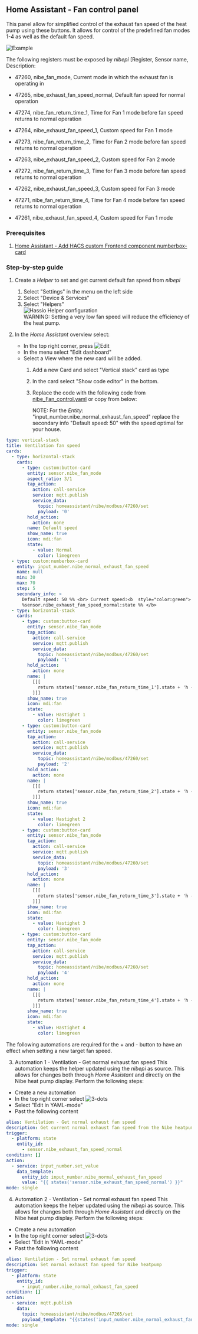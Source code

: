 ## Home Assistant - Fan control panel

This panel allow for simplified control of the exhaust fan speed of the heat pump using these buttons. It allows for
control of the predefined fan modes 1-4 as well as the default fan speed.  

![Example](Hassio_Fan_control.png)  

The following registers must be exposed by _nibepi_ [Register, Sensor name, Description:

- 47260, nibe_fan_mode, Current mode in which the exhaust fan is operating in
- 47265, nibe_exhaust_fan_speed_normal, Default fan speed for normal operation

- 47274, nibe_fan_return_time_1, Time for Fan 1 mode before fan speed returns to normal operation
- 47264, nibe_exhaust_fan_speed_1, Custom speed for Fan 1 mode

- 47273, nibe_fan_return_time_2, Time for Fan 2 mode before fan speed returns to normal operation
- 47263, nibe_exhaust_fan_speed_2, Custom speed for Fan 2 mode

- 47272, nibe_fan_return_time_3, Time for Fan 3 mode before fan speed returns to normal operation
- 47262, nibe_exhaust_fan_speed_3, Custom speed for Fan 3 mode

- 47271, nibe_fan_return_time_4, Time for Fan 4 mode before fan speed returns to normal operation
- 47261, nibe_exhaust_fan_speed_4, Custom speed for Fan 1 mode


### Prerequisites
1. [Home Assistant - Add HACS custom Frontend component numberbox-card](../../HomeAssistant-HACS-Add_Components.md)

### Step-by-step guide
1. Create a _Helper_ to set and get current default fan speed from _nibepi_
   1. Select "Settings" in the menu on the left side
   2. Select "Device & Services"
   3. Select "Helpers"  
   ![Hassio Helper configuration](Hassio_Nibe_normal_fan_speed_helper.png)     
   WARNING: Setting a very low fan speed will reduce the efficiency of the heat pump.

2. In the _Home Assistant_ overview select:
   - In the top right corner, press ![Edit](Hassio_Edit-dashboard.png)
   - In the menu select "Edit dashboard"
   - Select a View where the new card will be added. 
     1. Add a new Card and select "Vertical stack" card as type
     2. In the card select "Show code editor" in the bottom.
     3. Replace the code with the following code from [nibe_Fan_control.yaml](nibe_fan_control.yaml) or copy from below:

        NOTE: For the _Entity_: "input_number.nibe_normal_exhaust_fan_speed" replace the secondary info
         "Default speed: 50" with the speed optimal for your house.

```yaml
type: vertical-stack
title: Ventilation fan speed
cards:
  - type: horizontal-stack
    cards:
      - type: custom:button-card
        entity: sensor.nibe_fan_mode
        aspect_ratio: 3/1
        tap_action:
          action: call-service
          service: mqtt.publish
          service_data:
            topic: homeassistant/nibe/modbus/47260/set
            payload: '0'
        hold_action:
          action: none
        name: Default speed
        show_name: true
        icon: mdi:fan
        state:
          - value: Normal
            color: limegreen
  - type: custom:numberbox-card
    entity: input_number.nibe_normal_exhaust_fan_speed
    name: null
    min: 30
    max: 70
    step: 5
    secondary_info: >
      Default speed: 50 %% <br> Current speed:<b  style="color:green">
      %sensor.nibe_exhaust_fan_speed_normal:state %% </b>
  - type: horizontal-stack
    cards:
      - type: custom:button-card
        entity: sensor.nibe_fan_mode
        tap_action:
          action: call-service
          service: mqtt.publish
          service_data:
            topic: homeassistant/nibe/modbus/47260/set
            payload: '1'
        hold_action:
          action: none
        name: |
          [[[
            return states['sensor.nibe_fan_return_time_1'].state + 'h - ' + states['sensor.nibe_exhaust_fan_speed_1'].state + '%';
          ]]]
        show_name: true
        icon: mdi:fan
        state:
          - value: Hastighet 1
            color: limegreen
      - type: custom:button-card
        entity: sensor.nibe_fan_mode
        tap_action:
          action: call-service
          service: mqtt.publish
          service_data:
            topic: homeassistant/nibe/modbus/47260/set
            payload: '2'
        hold_action:
          action: none
        name: |
          [[[
            return states['sensor.nibe_fan_return_time_2'].state + 'h - ' + states['sensor.nibe_exhaust_fan_speed_2'].state + '%';
          ]]]
        show_name: true
        icon: mdi:fan
        state:
          - value: Hastighet 2
            color: limegreen
      - type: custom:button-card
        entity: sensor.nibe_fan_mode
        tap_action:
          action: call-service
          service: mqtt.publish
          service_data:
            topic: homeassistant/nibe/modbus/47260/set
            payload: '3'
        hold_action:
          action: none
        name: |
          [[[
            return states['sensor.nibe_fan_return_time_3'].state + 'h - ' + states['sensor.nibe_exhaust_fan_speed_3'].state + '%';
          ]]]
        show_name: true
        icon: mdi:fan
        state:
          - value: Hastighet 3
            color: limegreen
      - type: custom:button-card
        entity: sensor.nibe_fan_mode
        tap_action:
          action: call-service
          service: mqtt.publish
          service_data:
            topic: homeassistant/nibe/modbus/47260/set
            payload: '4'
        hold_action:
          action: none
        name: |
          [[[
            return states['sensor.nibe_fan_return_time_4'].state + 'h - ' + states['sensor.nibe_exhaust_fan_speed_4'].state + '%';
          ]]]
        show_name: true
        icon: mdi:fan
        state:
          - value: Hastighet 4
            color: limegreen
```

The following automations are required for the + and - button to have an effect when setting a new target fan speed.

3. Automation 1 - Ventilation - Get normal exhaust fan speed
This automation keeps the helper updated using the _nibepi_ as source. This allows for changes both through
_Home Assistant_ and directly on the Nibe heat pump display. Perform the following steps:
 - Create a new automation
 - In the top right corner select ![3-dots](Hassio_Edit-dashboard.png)
 - Select "Edit in YAML-mode"
 - Past the following content
```yaml
alias: Ventilation - Get normal exhaust fan speed
description: Get current normal exhaust fan speed from the Nibe heatpump
trigger:
  - platform: state
    entity_id:
      - sensor.nibe_exhaust_fan_speed_normal
condition: []
action:
  - service: input_number.set_value
    data_template:
      entity_id: input_number.nibe_normal_exhaust_fan_speed
      value: "{{ states('sensor.nibe_exhaust_fan_speed_normal') }}"
mode: single
```
4. Automation 2 - Ventilation - Set normal exhaust fan speed
This automation keeps the helper updated using the _nibepi_ as source. This allows for changes both through
_Home Assistant_ and directly on the Nibe heat pump display. Perform the following steps:
 - Create a new automation
 - In the top right corner select ![3-dots](Hassio_Edit-dashboard.png)
 - Select "Edit in YAML-mode"
 - Past the following content
```yaml
alias: Ventilation - Set normal exhaust fan speed
description: Set normal exhaust fan speed for Nibe heatpump
trigger:
  - platform: state
    entity_id:
      - input_number.nibe_normal_exhaust_fan_speed
condition: []
action:
  - service: mqtt.publish
    data:
      topic: homeassistant/nibe/modbus/47265/set
      payload_template: "{{states('input_number.nibe_normal_exhaust_fan_speed') | string}}"
mode: single
```